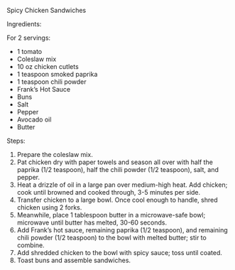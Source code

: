 Spicy Chicken Sandwiches

Ingredients:

For 2 servings:
- 1 tomato
- Coleslaw mix
- 10 oz chicken cutlets
- 1 teaspoon smoked paprika
- 1 teaspoon chili powder
- Frank’s Hot Sauce
- Buns
- Salt
- Pepper
- Avocado oil
- Butter

Steps:
1. Prepare the coleslaw mix.
2.	Pat chicken dry with paper towels and season all over with half the paprika (1/2 teaspoon), half the chili powder (1/2 teaspoon), salt, and pepper.
3. Heat a drizzle of oil in a large pan over medium-high heat. Add chicken; cook until browned and cooked through, 3-5 minutes per side.
4. Transfer chicken to a large bowl. Once cool enough to handle, shred chicken using 2 forks.
5. Meanwhile, place 1 tablespoon butter in a microwave-safe bowl; microwave until butter has melted, 30-60 seconds.
6. Add Frank’s hot sauce, remaining paprika (1/2 teaspoon), and remaining chili powder (1/2 teaspoon) to the bowl with melted butter; stir to combine.
7. Add shredded chicken to the bowl with spicy sauce; toss until coated.
8. Toast buns and assemble sandwiches.
